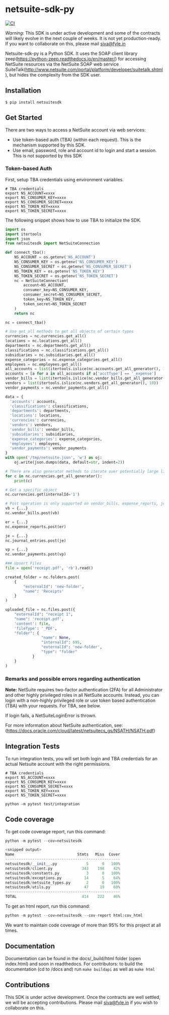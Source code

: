 # netsuite-sdk-py

[![CI](https://github.com/dokka-ai/netsuite-sdk-py2.7/actions/workflows/main.yml/badge.svg)](https://github.com/dokka-ai/netsuite-sdk-py2.7/actions/workflows/main.yml)

*Warning*: This SDK is under active development and some of the contracts will likely evolve in the next couple of weeks. It is not yet production-ready. If you want to collaborate on this, please mail siva@fyle.in

Netsuite-sdk-py is a Python SDK. It uses the SOAP client library zeep(https://python-zeep.readthedocs.io/en/master/) for accessing NetSuite resources via the NetSuite SOAP web service SuiteTalk(http://www.netsuite.com/portal/platform/developer/suitetalk.shtml), but hides the complexity from the SDK user.

## Installation

	$ pip install netsuitesdk 

## Get Started

There are two ways to access a NetSuite account via web services: 
- Use token-based auth (TBA) (within each request). This is the mechanism supported by this SDK.
- Use email, password, role and account id to login and start a session. This is not supported by this SDK

### Token-based Auth

First, setup TBA credentials using environment variables.

```
# TBA credentials
export NS_ACCOUNT=xxxx
export NS_CONSUMER_KEY=xxxx
export NS_CONSUMER_SECRET=xxxx
export NS_TOKEN_KEY=xxxx
export NS_TOKEN_SECRET=xxxx

```

The following snippet shows how to use TBA to initialize the SDK.

```python
import os
import itertools
import json
from netsuitesdk import NetSuiteConnection

def connect_tba():
    NS_ACCOUNT = os.getenv('NS_ACCOUNT')
    NS_CONSUMER_KEY = os.getenv('NS_CONSUMER_KEY')
    NS_CONSUMER_SECRET = os.getenv('NS_CONSUMER_SECRET')
    NS_TOKEN_KEY = os.getenv('NS_TOKEN_KEY')
    NS_TOKEN_SECRET = os.getenv('NS_TOKEN_SECRET')
    nc = NetSuiteConnection(
        account=NS_ACCOUNT,
        consumer_key=NS_CONSUMER_KEY,
        consumer_secret=NS_CONSUMER_SECRET,
        token_key=NS_TOKEN_KEY,
        token_secret=NS_TOKEN_SECRET
    )
    return nc

nc = connect_tba()

# Use get_all methods to get all objects of certain types
currencies = nc.currencies.get_all()
locations = nc.locations.get_all()
departments = nc.departments.get_all()
classifications = nc.classifications.get_all()
subsidiaries = nc.subsidiaries.get_all()
expense_categories = nc.expense_categories.get_all()
employees = nc.employees.get_all()
all_accounts = list(itertools.islice(nc.accounts.get_all_generator(), 100))
accounts = [a for a in all_accounts if a['acctType'] == '_expense']
vendor_bills = list(itertools.islice(nc.vendor_bills.get_all_generator(), 10))
vendors = list(itertools.islice(nc.vendors.get_all_generator(), 10))
vendor_payments = nc.vendor_payments.get_all()

data = {
  'accounts': accounts,
  'classifications': classifications,
  'departments': departments,
  'locations': locations,
  'currencies': currencies,
  'vendors': vendors,
  'vendor_bills': vendor_bills,
  'subsidiaries': subsidiaries,
  'expense_categories': expense_categories,
  'employees': employees,
  'vendor_payments': vendor_payments
}
with open('/tmp/netsuite.json', 'w') as oj:
	oj.write(json.dumps(data, default=str, indent=2))

# There are also generator methods to iterate over potentially large lists
for c in nc.currencies.get_all_generator():
    print(c)

# Get a specific object
nc.currencies.get(internalId='1')

# Post operation is only supported on vendor_bills, expense_reports, journal_entries and vendor_payments currently (see tests on how to construct vendor bill, expense report and journal entry)
vb = {...}
nc.vendor_bills.post(vb)

er = {...}
nc.expense_reports.post(er)

je = {...}
nc.journal_entries.post(je)

vp = {...}
nc.vendor_payments.post(vp)

### Upsert Files
file = open('receipt.pdf', 'rb').read()

created_folder = nc.folders.post(
    {
        "externalId": 'new-folder',
        "name": 'Receipts'
    }
)

uploaded_file = nc.files.post({
    "externalId": "receipt 1",
    "name": 'receipt.pdf',
    'content': file,
    'fileType': '_PDF',
    "folder": {
                "name": None,
                "internalId": 695,
                "externalId": 'new-folder',
                "type": "folder"
            }
    }
)
```

<!-- ### Password-based Auth

Password-based auth is less preferred. You can set the following environment variables for convenience:

```
export NS_EMAIL=xxxx
export NS_PASSWORD=xxxx
export NS_ROLE=xxx
export NS_ACCOUNT=xxxx
export NS_APPID=xxxx
```

Here's a snippet that shows how the client can be initialized.

```python
import os

from netsuitesdk import NetSuiteClient

def connect_password():
    NS_EMAIL = os.getenv("NS_EMAIL")
    NS_PASSWORD = os.getenv("NS_PASSWORD")
    NS_ROLE = os.getenv("NS_ROLE")
    NS_ACCOUNT = os.getenv("NS_ACCOUNT")
    NS_APPID = os.getenv("NS_APPID")

    ns = NetSuiteClient(account=NS_ACCOUNT)
    ns.login(email=NS_EMAIL, password=NS_PASSWORD, role=NS_ROLE, application_id=NS_APPID)
    return ns

ns = connect_password()

# Do things with ns..

ns.logout()
``` -->

### Remarks and possible errors regarding authentication
**Note:** NetSuite requires two-factor authentication (2FA) for
all Administrator and other highly privileged roles in all NetSuite accounts.
Instead, you can login with a non-highly privileged role or use
token based authentication (TBA) with your requests. For TBA, see below.

If login fails, a NetSuiteLoginError is thrown. 

For more information about NetSuite authentication, see:
	(https://docs.oracle.com/cloud/latest/netsuitecs_gs/NSATH/NSATH.pdf)


<!-- ### Get Request
A basic example (`ns` is a reference to a `NetSuiteClient` instance):
```python
vendor = ns.get('vendor', internalId=ref.internalId)
ns.print_values(vendor)
```

### Search
To perform a search request, use `NetSuite.search`.
The SDK provides some utility functions/classes:

- `basic_stringfield_search`: A basic example (`ns` is a reference to a `NetSuiteClient` instance):
```python
records = ns.basic_stringfield_search(type_name='Vendor',
                                attribute='entityId',
                                value='Alexander Valley Vineyards',
                                operator='is')
print(records[0].internalId)
```

- `PaginatedSearch` (in utils.py):
Its usage can be seen inside the utility function `NetSuiteClient.paginated_search`

### Upsert
Basic example(`ns` is a reference to a `NetSuiteClient` instance):
```python
vendor = ns.Vendor()
vendor.externalId = 'test_vendor'
vendor.companyName = 'Another Test Inc.'
ref = ns.upsert(record=vendor)
```

### UpsertList
Basic example(`ns` is a reference to a `NetSuiteClient` instance):
```python
customer1 = ns.Customer(externalId='customer', email='test1@example.com')
customer2 = ns.Customer(externalId='another_customer', email='test2@example.com')
ns.upsertList(records=[customer1, customer2])
``` -->


## Integration Tests

To run integration tests, you will set both login and TBA credentials for an actual Netsuite account with the right permissions. 
```
# TBA credentials
export NS_ACCOUNT=xxxx
export NS_CONSUMER_KEY=xxxx
export NS_CONSUMER_SECRET=xxxx
export NS_TOKEN_KEY=xxxx
export NS_TOKEN_SECRET=xxxx

python -m pytest test/integration
```

## Code coverage

To get code coverage report, run this command:

```python
python -m pytest --cov=netsuitesdk

<snipped output>
Name                            Stmts   Miss  Cover
---------------------------------------------------
netsuitesdk/__init__.py             5      0   100%
netsuitesdk/client.py             343    198    42%
netsuitesdk/constants.py            3      0   100%
netsuitesdk/exceptions.py          14      5    64%
netsuitesdk/netsuite_types.py       2      0   100%
netsuitesdk/utils.py               47     19    60%
---------------------------------------------------
TOTAL                             414    222    46%
```

To get an html report, run this command:

```python
python -m pytest --cov=netsuitesdk --cov-report html:cov_html
```

We want to maintain code coverage of more than 95% for this project at all times.

## Documentation
Documentation can be found in the docs/_build/html folder (open index.html) and soon in readthedocs.
For contributors: to build the documentation (cd to /docs and) run `make buildapi`
as well as `make html`

## Contributions

This SDK is under active development. Once the contracts are well settled, we will be accepting contributions. Please mail siva@fyle.in if you wish to collaborate on this.
